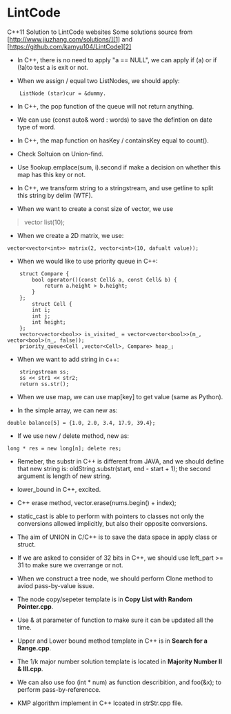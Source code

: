 # LintCode
C++11 Solution to LintCode websites
Some solutions source from [http://www.jiuzhang.com/solutions/][1] and [https://github.com/kamyu104/LintCode][2]

* In C++, there is no need to apply "a == NULL", we can apply if (a) or if (!a)to test a is exit or not.

*  When we assign / equal two ListNodes, we should apply: 
```
    ListNode (star)cur = &dummy.
```

*  In C++, the pop function of the queue will not return anything.

*  We can use (const auto& word : words) to save the defintion on date type of word.

*  In C++, the map function on hasKey / containsKey equal to count().

*  Check Soltuion on Union-find.

*  Use !lookup.emplace(sum, i).second if make a decision on whether this map has this key or not.

*  In C++, we transform string to a stringstream, and use getline to split this string by delim (WTF).

*  When we want to create a const size of vector, we use 
>   vector<int> list(10);

*  When we create a 2D matrix, we use: 
```
vector<vector<int>> matrix(2, vector<int>(10, dafualt value));
```

*  When we would like to use priority queue in C++:
```
    struct Compare {
        bool operator()(const Cell& a, const Cell& b) {
            return a.height > b.height;
        }
    };
        struct Cell {
        int i;
        int j;
        int height;
    };
    vector<vector<bool>> is_visited_ = vector<vector<bool>>(m_, vector<bool>(n_, false));
    priority_queue<Cell ,vector<Cell>, Compare> heap_;
```

*  When we want to add string in c++:
```
	stringstream ss;
	ss << str1 << str2;
	return ss.str();
```

*  When we use map, we can use map[key] to get value (same as Python).

*  In the simple array, we can new as:
``` 
double balance[5] = {1.0, 2.0, 3.4, 17.9, 39.4};
```

*  If we use new / delete method, new as: 
```
long * res = new long[n]; delete res;
```

*  Remeber, the substr in C++ is different from JAVA, and we should define that new string is: oldString.substr(start, end - start + 1); the second argument is length of new string.

*  lower_bound in C++, excited.

*  C++ erase method, vector.erase(nums.begin() + index);

*  static_cast is able to perform with pointers to classes not only the conversions allowed implicitly, but also their opposite conversions.

*  The aim of UNION in C/C++ is to save the data space in apply class or struct.

*  If we are asked to consider of 32 bits in C++, we should use left_part >= 31 to make sure we overrange or not.

*  When we construct a tree node, we should perform Clone method to aviod pass-by-value issue.

*  The node copy/sepeter template is in **Copy List with Random Pointer.cpp**.

*  Use & at parameter of function to make sure it can be updated all the time.

*  Upper and Lower bound method template in C++ is in **Search for a Range.cpp**. 

*  The 1/k major number solution template is located in **Majority Number II & III.cpp**.

*  We can also use foo (int * num) as function describition, and foo(&x); to perform pass-by-referencce. 

*  KMP algorithm implement in C++ lcoated in strStr.cpp file.





[1]: http://www.jiuzhang.com/solutions/
[2]: https://github.com/kamyu104/LintCode

